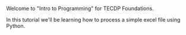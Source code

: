 Welcome to "Intro to Programming" for TECDP Foundations.

In this tutorial we'll be learning how to process a simple excel file using Python.
